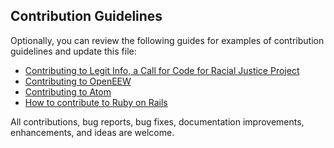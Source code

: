 ## Contribution Guidelines

Optionally, you can review the following guides for examples of contribution guidelines and update this file:

- [Contributing to Legit Info, a Call for Code for Racial Justice Project](link-to-guideline1)
- [Contributing to OpenEEW](link-to-guideline2)
- [Contributing to Atom](link-to-guideline3)
- [How to contribute to Ruby on Rails](link-to-guideline4)

All contributions, bug reports, bug fixes, documentation improvements, enhancements, and ideas are welcome.

